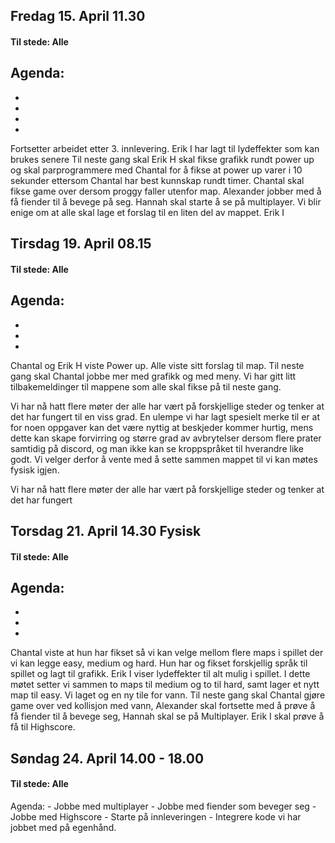 ## Fredag 15. April 11.30
#### Til stede: Alle
Agenda: 
- 
-
-
-
-

Fortsetter arbeidet etter 3. innlevering. 
Erik I har lagt til lydeffekter som kan brukes senere
Til neste gang skal Erik H skal fikse grafikk rundt power up og skal parprogrammere med Chantal for å fikse at power up varer i 10 sekunder ettersom Chantal har best kunnskap rundt timer. Chantal skal fikse game over dersom proggy faller utenfor map. Alexander jobber med å få fiender til å bevege på seg. Hannah skal starte å se på multiplayer. 
Vi blir enige om at alle skal lage et forslag til en liten del av mappet. Erik I


## Tirsdag 19. April 08.15
#### Til stede: Alle
Agenda: 
- 
-
-
-

Chantal og Erik H viste Power up. Alle viste sitt forslag til map. Til neste gang skal Chantal jobbe mer med grafikk og med meny. Vi har gitt litt tilbakemeldinger til mappene som alle skal fikse på til neste gang. 

Vi har nå hatt flere møter der alle har vært på forskjellige steder og tenker at det har fungert til en viss grad. En ulempe vi har lagt spesielt merke til er at for noen oppgaver kan det være nyttig at beskjeder kommer hurtig, mens dette kan skape forvirring og større grad av avbrytelser dersom flere prater samtidig på discord, og man ikke kan se kroppspråket til hverandre like godt. Vi velger derfor å vente med å sette sammen mappet til vi kan møtes fysisk igjen. 

Vi har nå hatt flere møter der alle har vært på forskjellige steder og tenker at det har fungert


## Torsdag 21. April 14.30 Fysisk
#### Til stede: Alle
Agenda: 
-
-
-
-

Chantal viste at hun har fikset så vi kan velge mellom flere maps i spillet der vi kan legge easy, medium og hard. Hun har og fikset forskjellig språk til spillet og lagt til grafikk. Erik I viser lydeffekter til alt mulig i spillet. I dette møtet setter vi sammen to maps til medium og to til hard, samt lager et nytt map til easy. Vi laget og en ny tile for vann. Til neste gang skal Chantal gjøre game over ved kollisjon med vann, Alexander skal fortsette med å prøve å få fiender til å bevege seg, Hannah skal se på Multiplayer. Erik I skal prøve å få til Highscore.


## Søndag 24. April 14.00 - 18.00
#### Til stede: Alle
Agenda:
	- Jobbe med multiplayer
	- Jobbe med fiender som beveger seg
	- Jobbe med Highscore
	- Starte på innleveringen
	- Integrere kode vi har jobbet med på egenhånd.

